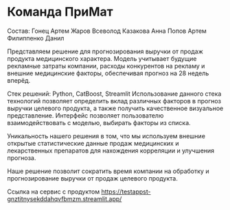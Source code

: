 # Команда ПриМат

Состав:
Гонец Артем
Жаров Всеволод
Казакова Анна
Попов Артем
Филиппенко Данил

Представляем решение для прогнозирования выручки от продаж продукта медицинского характера. Модель учитывает будущие рекламные затраты компании, расходы конкурентов на рекламу и внешние медицинские факторы, обеспечивая прогноз на 28 недель вперёд. 

Стек решений: Python, CatBoost, Streamlit
Использование данного стека технологий позволяет определить вклад различных факторов в прогноз выручки целевого продукта, а также получить качественное визуальное представление. Интерфейс позволяет пользователю взаимодействовать с моделью, выбирать факторы из списка.

Уникальность нашего решения в том, что мы используем внешние открытые статистические данные продаж медицинских и лекарственных препаратов для нахождения корреляции и улучшения прогноза.

Наше решение позволит сократить время компании на обработку и прогнозирование выручки от продаж целевого продукта.



Ссылка на сервис с продуктом https://testappst-gnztitnysekddahqvfbmzm.streamlit.app/

